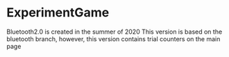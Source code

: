 # ExperimentGame
Bluetooth2.0 is created in the summer of 2020
This version is based on the bluetooth branch, however, this version contains trial counters on the main page

